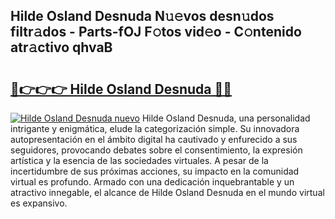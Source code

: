 ## Hilde Osland Desnuda N𝚞𝚎vos desn𝚞dos filtr𝚊dos - Parts-fOJ F𝚘tos vid𝚎o - C𝚘ntenido atr𝚊ctivo qhvaB

# <h2><a href="http://mbatgbj.tromn.icu/?c=Hilde+Osland+Desnuda">🔗👉👉👉 Hilde Osland Desnuda 🔗🔗</a></h2>

[![Hilde Osland Desnuda nuevo](https://i.imgur.com/pEAQMta.gif)](http://mbatgbj.tromn.icu/?c=Hilde+Osland+Desnuda)
Hilde Osland Desnuda, una personalidad intrigante y enigmática, elude la categorización simple. Su innovadora autopresentación en el ámbito digital ha cautivado y enfurecido a sus seguidores, provocando debates sobre el consentimiento, la expresión artística y la esencia de las sociedades virtuales. A pesar de la incertidumbre de sus próximas acciones, su impacto en la comunidad virtual es profundo. Armado con una dedicación inquebrantable y un atractivo innegable, el alcance de Hilde Osland Desnuda en el mundo virtual es expansivo.
